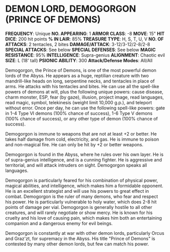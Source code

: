 # DEMON LORD, DEMOGORGON (PRINCE OF DEMONS)

**FREQUENCY**: Unique
**NO. APPEARING**: 1
**ARMOR CLASS**: -8
**MOVE**: 15"
**HIT DICE**: 200 hit points
**% IN LAIR**: 85%
**TREASURE TYPE**: H, S, T, U, V
**NO. OF ATTACKS**: 2 tentacles, 2 bites
**DAMAGE/ATTACK**: 3-12/3-12/2-8/2-8
**SPECIAL ATTACKS**: See below
**SPECIAL DEFENSES**: See below
**MAGIC RESISTANCE**: 95%
**INTELLIGENCE**: Supra-genius
**ALIGNMENT**: Chaotic evil
**SIZE**: L (18' tall)
**PSIONIC ABILITY**: 300
**Attack/Defense Modes**: All/All

Demogorgon, the Prince of Demons, is one of the most powerful demon lords of the Abyss. He appears as a huge, reptilian creature with two mandrill-like heads on long, serpentine necks, and tentacles in place of arms. He attacks with his tentacles and bites. He can use all the spell-like powers of demons at will, plus the following unique powers: cause disease, charm monster, ESP, fear (by gaze), illusion, project image, read languages, read magic, symbol, telekinesis (weight limit 10,000 g.p.), and teleport without error. Once per day, he can use the following spell-like powers: gate in 1-4 Type VI demons (100% chance of success), 1-6 Type V demons (100% chance of success), or any other type of demon (100% chance of success).

Demogorgon is immune to weapons that are not at least +2 or better. He takes half damage from cold, electricity, and gas. He is immune to poison and non-magical fire. He can only be hit by +2 or better weapons.

Demogorgon is found in the Abyss, where he rules over his own layer. He is of supra-genius intelligence, and is a cunning fighter. He is aggressive and territorial, and will attack intruders on sight. Demogorgon speaks all languages.

Demogorgon is particularly feared for his combination of physical power, magical abilities, and intelligence, which makes him a formidable opponent. He is an excellent strategist and will use his powers to great effect in combat. Demogorgon is the ruler of many demons, who fear and respect his power. He is particularly vulnerable to holy water, which does 2-8 hit points of damage per vial. Demogorgon is generally hostile to all other creatures, and will rarely negotiate or show mercy. He is known for his cruelty and his love of causing pain, which makes him both an entertaining companion and a dangerous enemy for evil beings.

Demogorgon is constantly at war with other demon lords, particularly Orcus and Graz'zt, for supremacy in the Abyss. His title "Prince of Demons" is contested by many other demon lords, but few can match his power.
